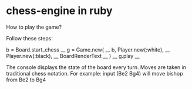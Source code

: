 # chess-engine in ruby

How to play the game?

Follow these steps:

b = Board.start_chess __
g = Game.new( __
 b,
 Player.new(:white), __
 Player.new(:black),  __
 BoardRenderText   __
) __
 g.play __
 
 The console displays the state of the board every turn. Moves are taken in traditional chess notation. For example:
 input (Be2  Bg4) will move bishop from Be2 to Bg4


